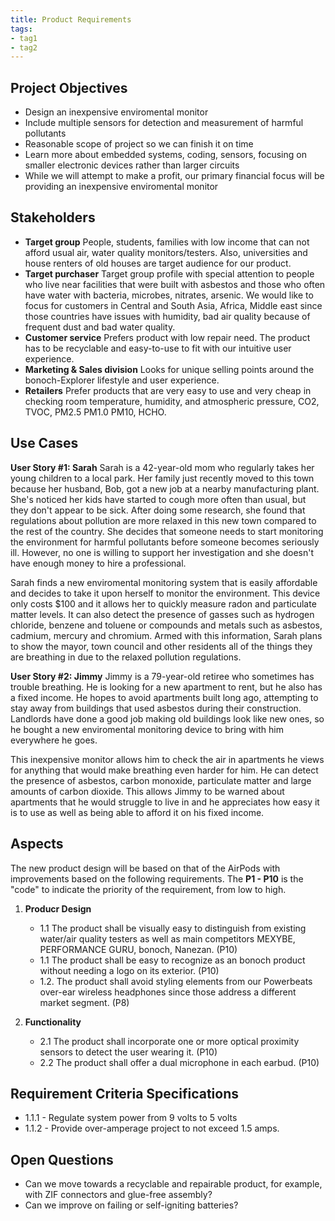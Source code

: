 ```yaml
---
title: Product Requirements
tags:
- tag1
- tag2
---
```


## Project Objectives
- Design an inexpensive enviromental monitor
- Include multiple sensors for detection and measurement of harmful pollutants
- Reasonable scope of project so we can finish it on time
- Learn more about embedded systems, coding, sensors, focusing on smaller electronic devices rather than larger circuits
- While we will attempt to make a profit, our primary financial focus will be providing an inexpensive enviromental monitor


## Stakeholders

- **Target group** People, students, families with low income that can not afford usual air, water quality monitors/testers. Also, universities and house renters of old houses are target audience for our product. 
- **Target purchaser** Target group profile with special attention to people who live near facilities that were built with asbestos and those who often have water with bacteria, microbes, nitrates, arsenic. We would like to focus for customers in Central and South Asia, Africa, Middle east since those countries have issues with humidity, bad air quality because of frequent dust and bad water quality.
- **Customer service** Prefers product with low repair need. The product has to be recyclable and easy-to-use  to fit with our intuitive user experience.
- **Marketing & Sales division** Looks for unique selling points around the bonoch-Explorer lifestyle and user experience.
- **Retailers** Prefer products that are very easy to use and very cheap in checking room temperature, humidity, and atmospheric pressure, CO2, TVOC, PM2.5 PM1.0 PM10, HCHO.


## Use Cases

**User Story #1: Sarah**
Sarah is a 42-year-old mom who regularly takes her young children to a local park. Her family just recently moved to this town because her husband, Bob, got a new job at a nearby manufacturing plant. She's noticed her kids have started to cough more often than usual, but they don't appear to be sick. After doing some research, she found that regulations about pollution are more relaxed in this new town compared to the rest of the country. She decides that someone needs to start monitoring the environment for harmful pollutants before someone becomes seriously ill. However, no one is willing to support her investigation and she doesn't have enough money to hire a professional.

Sarah finds a new enviromental monitoring system that is easily affordable and decides to take it upon herself to monitor the environment. This device only costs $100 and it allows her to quickly measure radon and particulate matter levels. It can also detect the presence of gasses such as hydrogen chloride, benzene and toluene or compounds and metals such as asbestos, cadmium, mercury and chromium. Armed with this information, Sarah plans to show the mayor, town council and other residents all of the things they are breathing in due to the relaxed pollution regulations.

**User Story #2: Jimmy**
Jimmy is a 79-year-old retiree who sometimes has trouble breathing. He is looking for a new apartment to rent, but he also has a fixed income. He hopes to avoid apartments built long ago, attempting to stay away from buildings that used asbestos during their construction. Landlords have done a good job making old buildings look like new ones, so he bought a new enviromental monitoring device to bring with him everywhere he goes.

This inexpensive monitor allows him to check the air in apartments he views for anything that would make breathing even harder for him. He can detect the presence of asbestos, carbon monoxide, particulate matter and large amounts of carbon dioxide. This allows Jimmy to be warned about apartments that he would struggle to live in and he appreciates how easy it is to use as well as being able to afford it on his fixed income.

## Aspects

The new product design will be based on that of the AirPods with improvements based on the following requirements. The **P1 - P10** is the "code" to indicate the priority of the requirement, from low to high.

1. **Producr Design**
   * 1.1 The product shall be visually easy to distinguish from existing water/air quality testers as well as main competitors MEXYBE, PERFORMANCE GURU, bonoch, Nanezan. (P10)
   * 1.1 The product shall be easy to recognize as an bonoch product without needing a logo on its exterior. (P10)
   * 1.2. The product shall avoid styling elements from our Powerbeats over-ear wireless headphones since those address a different market segment. (P8)
  
1. **Functionality**
      * 2.1 The product shall incorporate one or more optical proximity sensors to detect the user wearing it. (P10)
      * 2.2 The product shall offer a dual microphone in each earbud. (P10)

## Requirement Criteria Specifications

* 1.1.1 - Regulate system power from 9 volts to 5 volts
* 1.1.2 - Provide over-amperage project to not exceed 1.5 amps.

## Open Questions

* Can we move towards a recyclable and repairable product, for example, with ZIF connectors and glue-free assembly?
* Can we improve on failing or self-igniting batteries?
